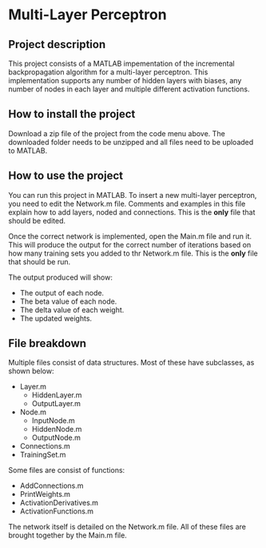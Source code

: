 # Multi-Layer Perceptron

## Project description
This project consists of a MATLAB impementation of the incremental backpropagation algorithm for a multi-layer perceptron. This implementation supports any number of hidden layers with biases, any number of nodes in each layer and multiple different activation functions.

## How to install the project
Download a zip file of the project from the code menu above. The downloaded folder needs to be unzipped and all files need to be uploaded to MATLAB.

## How to use the project
You can run this project in MATLAB. To insert a new multi-layer perceptron, you need to edit the Network.m file. Comments and examples in this file explain how to add layers, noded and connections. This is the **only** file that should be edited. 

Once the correct network is implemented, open the Main.m file and run it. This will produce the output for the correct number of iterations based on how many training sets you added to thr Network.m file. This is the **only** file that should be run.


The output produced will show:
+ The output of each node.
+ The beta value of each node.
+ The delta value of each weight.
+ The updated weights.

## File breakdown
Multiple files consist of data structures. Most of these have subclasses, as shown below:
+ Layer.m
	+ HiddenLayer.m
	+ OutputLayer.m
+ Node.m
	+ InputNode.m
	+ HiddenNode.m
	+ OutputNode.m
+ Connections.m
+ TrainingSet.m

Some files are consist of functions:
+ AddConnections.m
+ PrintWeights.m
+ ActivationDerivatives.m
+ ActivationFunctions.m

The network itself is detailed on the Network.m file. All of these files are brought together by the Main.m file.
